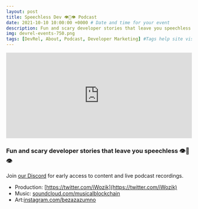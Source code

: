 ```yaml
---
layout: post
title: Speechless Dev 👁👄👁 Podcast
date: 2021-10-10 10:00:00 +0000 # Date and time for your event
description: Fun and scary developer stories that leave you speechless 👁👄👁 # Post description
img: devrel-events-750.png
tags: [DevRel, About, Podcast, Developer Marketing] #Tags help site visitors find events. Add an own tag i.e. DevrelFolks and a city, if you feel like it 
---
```


<iframe src="https://open.spotify.com/embed-podcast/show/7qNeTT5cLYbnyInDvddAW5" width="100%" height="232" frameborder="0" allowtransparency="true" allow="encrypted-media"></iframe>

### Fun and scary developer stories that leave you speechless 👁👄👁

Join [our Discord](https://discord.gg/qtzgxZc) for early access to content and live podcast recordings.

* Production: [https://twitter.com/iWozik](https://twitter.com/iWozik)
* Music: [soundcloud.com/musicalblockchain](https://soundcloud.com/musicalblockchain/)
* Art:[instagram.com/bezazazumno](https://www.instagram.com/bezazazumno)